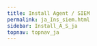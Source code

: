 ```yaml
---
title: Install Agent / SIEM
permalink: ja_Ins_siem.html
sidebar: Install_A_S_ja
topnav: topnav_ja
---
```


